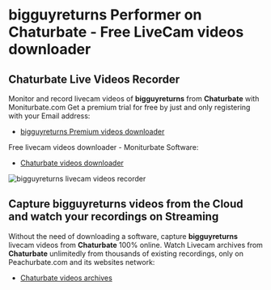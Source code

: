 # bigguyreturns Performer on Chaturbate - Free LiveCam videos downloader

## Chaturbate Live Videos Recorder

Monitor and record livecam videos of **bigguyreturns** from **Chaturbate** with Moniturbate.com
Get a premium trial for free by just and only registering with your Email address:
* [bigguyreturns Premium videos downloader](https://moniturbate.com/request-demo-licence-key.html)

Free livecam videos downloader - Moniturbate Software:
* [Chaturbate videos downloader](https://moniturbate.com/moniturbate-download-software.html)

![bigguyreturns livecam videos recorder](https://peachurnet.com/templates/moniturbate-software.png)


## Capture bigguyreturns videos from the Cloud and watch your recordings on Streaming

Without the need of downloading a software, capture **bigguyreturns** livecam videos from **Chaturbate** 100% online.
Watch Livecam archives from **Chaturbate** unlimitedly from thousands of existing recordings, only on Peachurbate.com and its websites network:
* [Chaturbate videos archives](https://peachurnet.com/)